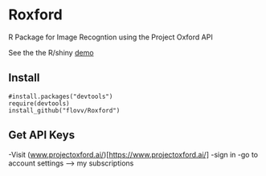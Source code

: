 # Roxford
R Package for Image Recogntion using the Project Oxford API

See the the R/shiny [demo](https://flovv.shinyapps.io/image-shiny)


## Install
```
#install.packages("devtools")
require(devtools)
install_github("flovv/Roxford")
```

## Get API Keys
-Visit (www.projectoxford.ai/)[https://www.projectoxford.ai/]
-sign in
-go to account settings --> my subscriptions

